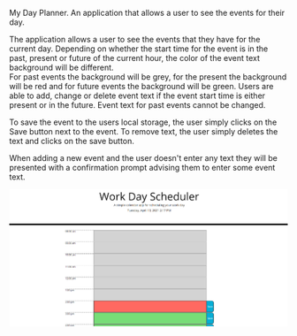 My Day Planner.
An application that allows a user to see the events for their day.

The application allows a user to see the events that they have for the current day. 
Depending on whether the start time for the event is in the past, present or future of the current hour, the color of the event text background
will be different.  
For past events the background will be grey, for the present the background will be red and for future events
the background will be green.
Users are able to add, change or delete event text if the event start time is either present or in the future.  Event text for past events cannot be changed.

To save the event to the users local storage, the user simply clicks on the Save button next to the event.
To remove text, the user simply deletes the text and clicks on the save button.

When adding a new event and the user doesn't enter any text they will be presented with a confirmation prompt advising them to enter
some event text.

![My Day planner](./assets/images/1-myDayPlanner.png)
